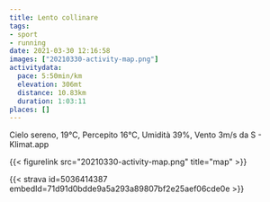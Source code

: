 ```yaml
---
title: Lento collinare
tags:
- sport
- running
date: 2021-03-30 12:16:58
images: ["20210330-activity-map.png"]
activitydata:
  pace: 5:50min/km
  elevation: 306mt
  distance: 10.83km
  duration: 1:03:11
places: []
---
```


Cielo sereno, 19°C, Percepito 16°C, Umidità 39%, Vento 3m/s da S - Klimat.app

<!--more-->




{{< figurelink src="20210330-activity-map.png" title="map" >}}


{{< strava id=5036414387 embedId=71d91d0bdde9a5a293a89807bf2e25aef06cde0e >}}
